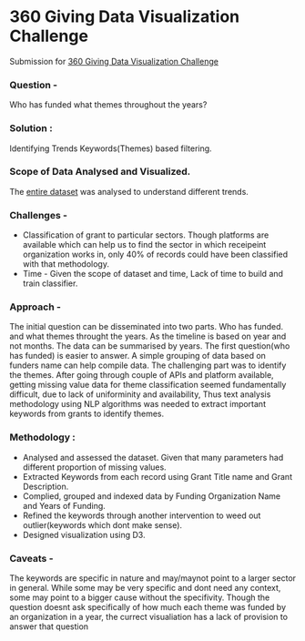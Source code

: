 # 360 Giving  Data Visualization Challenge
Submission for [360 Giving  Data Visualization Challenge](https://challenge.threesixtygiving.org/)

### Question - 
Who has funded what themes throughout the years?

### Solution : 
Identifying Trends Keywords(Themes) based filtering.

### Scope of Data Analysed and Visualized. 
The [entire dataset](http://grantnav.threesixtygiving.org/api/grants.csv) was analysed to understand different trends. 

### Challenges - 
- Classification of grant to particular sectors. Though platforms are available which can help us to find the sector in which receipeint organization works in, only 40% of records could have been classified with that methodology. 
- Time - Given the scope of dataset and time, Lack of time to build and train classifier.

### Approach - 
The initial question can be disseminated into two parts. Who has funded. and what themes throught the years. As the timeline is based on year and not months. The data can be summarised by years. The first question(who has funded) is easier to answer. A simple grouping of data based on funders name can help compile data. The challenging part was to identify the themes. After going through couple of APIs and platform available, getting missing value data for theme classification seemed fundamentally difficult, due to lack of uniforminity and availability, Thus text analysis methodology using NLP algorithms was needed to extract important keywords from grants to identify themes. 

### Methodology : 
- Analysed and assessed the dataset. Given that many parameters had different proportion of missing values. 
- Extracted Keywords from each record using Grant Title name and Grant Description. 
- Complied, grouped and indexed data by Funding Organization Name and Years of Funding. 
- Refined the keywords through another intervention to weed out outlier(keywords which dont make sense).
- Designed visualization using D3. 

### Caveats - 
The keywords are specific in nature and may/maynot point to a larger sector in general. While some may be very specific and dont need any context, some may point to a bigger cause without the specifivity. Though the question doesnt ask specifically of how much each theme was funded by an organization in a year, the currect visualiation has a lack of provision to answer that question  

